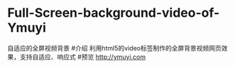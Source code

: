 # Full-Screen-background-video-of-Ymuyi
自适应的全屏视频背景
#介绍
利用html5的video标签制作的全屏背景视频网页效果，支持自适应、响应式
#预览
http://ymuyi.com
